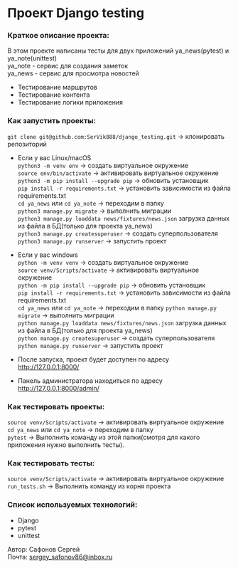 # Проект Django testing

### Краткое описание проекта:
В этом проекте написаны тесты для двух приложений ya_news(pytest) и ya_note(unittest)\
ya_note - сервис для создания заметок\
ya_news - сервис для просмотра новостей
- Тестирование маршрутов
- Тестирование контента
- Тестирование логики приложения


### Как запустить проекты:
`git clone git@github.com:SerVik888/django_testing.git` -> клонировать репозиторий

* Если у вас Linux/macOS\
    `python3 -m venv env` -> создать виртуальное окружение\
    `source env/bin/activate` -> активировать виртуальное окружение\
    `python3 -m pip install --upgrade pip` -> обновить установщик\
    `pip install -r requirements.txt` -> установить зависимости из файла requirements.txt\
    `cd ya_news` или `cd ya_note` -> переходим в папку\
    `python3 manage.py migrate` -> выполнить миграции\
    `python3 manage.py loaddata news/fixtures/news.json` загрузка данных из файла в БД(только для проекта ya_news)\
    `python3 manage.py createsuperuser` -> создать суперпользователя\
    `python3 manage.py runserver` -> запустить проект

* Если у вас windows\
    `python -m venv venv` -> создать виртуальное окружение\
    `source venv/Scripts/activate` -> активировать виртуальное окружение\
    `python -m pip install --upgrade pip` -> обновить установщик\
    `pip install -r requirements.txt` -> установить зависимости из файла requirements.txt\
    `cd ya_news` или `cd ya_note` -> переходим в папку 
    `python manage.py migrate` -> выполнить миграции\
    `python manage.py loaddata news/fixtures/news.json` загрузка данных из файла в БД(только для проекта ya_news)\
    `python manage.py createsuperuser` -> создать суперпользователя\
    `python manage.py runserver` -> запустить проект
* После запуска, проект будет доступен по адресу http://127.0.0.1:8000/
* Панель администратора находиться по адресу http://127.0.0.1:8000/admin/

### Как тестировать проекты:
`source venv/Scripts/activate` -> активировать виртуальное окружение\
`cd ya_news` или `cd ya_note` -> переходим в папку\
`pytest` -> Выполнить команду из этой папки(смотря для какого приложения нужно выполнить тесты).

### Как тестировать тесты:
`source venv/Scripts/activate` -> активировать виртуальное окружение\
`run_tests.sh` -> Выполнить команду из корня проекта

### Cписок используемых технологий:
- Django
- pytest
- unittest

Автор: Сафонов Сергей\
Почта: [sergey_safonov86@inbox.ru](mailto:sergey_safonov86@inbox.ru)